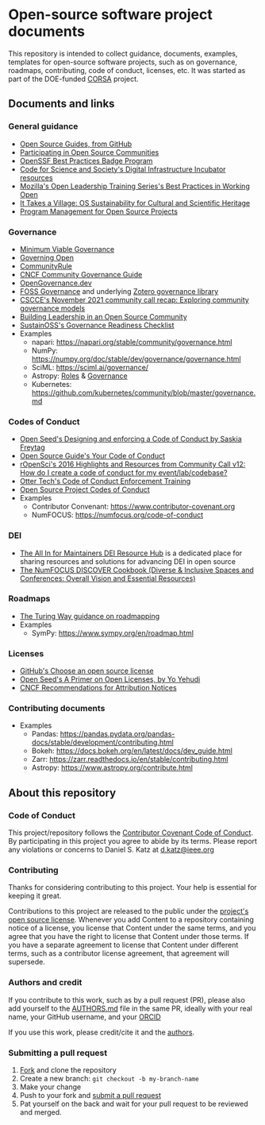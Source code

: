 # Open-source software project documents
This repository is intended to collect guidance, documents, examples, templates for open-source software projects, such as on governance, roadmaps, contributing, code of conduct, licenses, etc. It was started as part of the DOE-funded [CORSA](https://corsa.center) project.

## Documents and links

### General guidance

* [Open Source Guides, from GitHub](https://opensource.guide)
* [Participating in Open Source Communities](https://www.linuxfoundation.org/resources/open-source-guides/participating-in-open-source-communities)
* [OpenSSF Best Practices Badge Program](https://www.bestpractices.dev/en)
* [Code for Science and Society's Digital Infrastructure Incubator resources](https://www.codeforsociety.org/incubator/resources/dii-resource)
* [Mozilla's Open Leadership Training Series's Best Practices in Working Open](https://mozilla.github.io/open-leadership-training-series/)
* [It Takes a Village: OS Sustainability for Cultural and Scientific Heritage](https://itav.lyrasis.org)
* [Program Management for Open Source Projects](https://pragprog.com/titles/bcosp/program-management-for-open-source-projects/)

### Governance

* [Minimum Viable Governance](https://github.com/github/MVG)
* [Governing Open](https://governingopen.com)
* [CommunityRule](https://communityrule.info/)
* [CNCF Community Governance Guide](https://contribute.cncf.io/maintainers/governance/)
* [OpenGovernance.dev](https://github.com/opengovernance/opengovernance.dev)
* [FOSS Governance](https://fossgovernance.org/) and underlying [Zotero governance library](https://www.zotero.org/groups/2310183/foss_governance/library)
* [CSCCE's November 2021 community call recap: Exploring community governance models](https://www.cscce.org/2021/11/19/novembers-community-call-recap-exploring-community-governance-models/)
* [Building Leadership in an Open Source Community](https://www.linuxfoundation.org/resources/open-source-guides/building-leadership-in-an-open-source-community)
* [SustainOSS's Governance Readiness Checklist](https://sustainers.github.io/governance-readiness/)
* Examples
  * napari: https://napari.org/stable/community/governance.html
  * NumPy: https://numpy.org/doc/stable/dev/governance/governance.html
  * SciML: https://sciml.ai/governance/
  * Astropy: [Roles](https://www.astropy.org/team.html) & [Governance](https://github.com/astropy/astropy-APEs/blob/main/APE0.rst#the-coordination-committee)
  * Kubernetes: https://github.com/kubernetes/community/blob/master/governance.md

### Codes of Conduct 

* [Open Seed's Designing and enforcing a Code of Conduct by Saskia Freytag](https://docs.google.com/presentation/d/1E0HBEzzuO3VjNLwM3ThWLJ27R6h359j0DO4jwfcFkCw/edit)
* [Open Source Guide's Your Code of Conduct](https://opensource.guide/code-of-conduct/)
* [rOpenSci's 2016 Highlights and Resources from Community Call v12: How do I create a code of conduct for my event/lab/codebase?](https://ropensci.org/blog/2016/12/21/commcallv12-review-coc/)
* [Otter Tech's Code of Conduct Enforcement Training](https://otter.technology/code-of-conduct-training/)
* [Open Source Project Codes of Conduct](https://opensourceconduct.com/)
* Examples
  * Contributor Convenant: https://www.contributor-covenant.org
  * NumFOCUS: https://numfocus.org/code-of-conduct

### DEI

* [The All In for Maintainers DEI Resource Hub](https://allinopensource.org/maintainers/DEI-resources/)  is a dedicated place for sharing resources and solutions for advancing DEI in open source
* [The NumFOCUS DISCOVER Cookbook (Diverse & Inclusive Spaces and Conferences: Overall Vision and Essential Resources)](https://discover-cookbook.numfocus.org/intro.html)

### Roadmaps

* [The Turing Way guidance on roadmapping](https://the-turing-way.netlify.app/project-design/project-repo/project-repo-roadmapping.html)
* Examples
  * SymPy: https://www.sympy.org/en/roadmap.html
 
### Licenses

* [GitHub's Choose an open source license](https://choosealicense.com)
* [Open Seed's A Primer on Open Licenses, by Yo Yehudi](https://docs.google.com/presentation/d/e/2PACX-1vQsH4kNQ838uk6mHw8w6YuR8hgg4JXZ10lkNdaVC05zfMEZpU1xDRyT_B6A3s9rqirP2RhAndi-G6dd/pub)
* [CNCF Recommendations for Attribution Notices](https://github.com/cncf/foundation/blob/main/recommendations-for-attribution.md)

### Contributing documents

* Examples
  * Pandas: https://pandas.pydata.org/pandas-docs/stable/development/contributing.html
  * Bokeh: https://docs.bokeh.org/en/latest/docs/dev_guide.html
  * Zarr: https://zarr.readthedocs.io/en/stable/contributing.html
  * Astropy: https://www.astropy.org/contribute.html

## About this repository

### Code of Conduct
This project/repository follows the [Contributor Covenant Code of Conduct](https://www.contributor-covenant.org/version/2/1/code_of_conduct/). By participating in this project you agree to abide by its terms. Please report any violations or concerns to Daniel S. Katz at d.katz@ieee.org

### Contributing

Thanks for considering contributing to this project. Your help is essential for keeping it great.

Contributions to this project are released to the public under the [project's open source license](LICENSE). Whenever you add Content to a repository containing notice of a license, you license that Content under the same terms, and you agree that you have the right to license that Content under those terms. If you have a separate agreement to license that Content under different terms, such as a contributor license agreement, that agreement will supersede.

### Authors and credit

If you contribute to this work, such as by a pull request (PR), please also add yourself to the [AUTHORS.md](./AUTHORS.md) file in the same PR, ideally with your real name, your GitHub username, and your [ORCID](https://orcid.org)

If you use this work, please credit/cite it and the [authors](./AUTHORS.md).

### Submitting a pull request

1. [Fork](https://github.com/corsa-center/oss-documents/fork) and clone the repository
2. Create a new branch: `git checkout -b my-branch-name`
3. Make your change
4. Push to your fork and [submit a pull request](https://github.com/corsa-center/oss-documents/compare)
5. Pat yourself on the back and wait for your pull request to be reviewed and merged.


